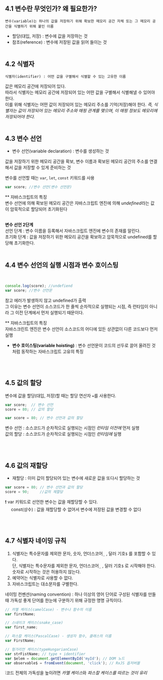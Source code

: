 ## 4.1 변수란 무엇인가? 왜 필요한가?
```
변수(variable)는 하나의 값을 저장하기 위해 확보한 메모리 공간 자체 또는 그 메모리 공간을 식별하기 위해 붙인 이름
```

- 할당(대입, 저장) : 변수에 값을 저장하는 것
- 참조(reference) : 변수에 저장된 값을 읽어 들이는 것
<br><br>

## 4.2 식별자

```
식별자(identifier) : 어떤 값을 구별해서 식별할 수 있는 고유한 이름
```
  

값은 메모리 공간에 저장되어 있다.  
따라서 식별자는 메모리 공간에 저장되어 있는 어떤 값을 구별해서 식별해낼 수 있어야 한다.  
이를 위해 식별자는 어떤 값이 저장되어 있는 메모리 주소를 기억(저장)해야 한다.
*즉, 식별자는 값이 저장되어 있는 메모리 주소와 매핑 관계를 맺으며, 이 매핑 정보도 메모리에 저장되어야 한다.*
<br>
<br>

## 4.3 변수 선언
- 변수 선언(variable declaration) : 변수를 생성하는 것

값을 저장하기 위한 메모리 공간을 확보, 변수 이름과 확보된 메모리 공간의 주소를 연결해서 값을 저장할 수 있게 준비하는 것

변수를 선언할 때는 `var`, `let`, `const` 키워드를 사용

```javascript
var score; //변수 선언(변수 선언문)
```

** 자바스크립트의 특징 <br>
변수 선언에 의해 확보된 메모리 공간은 자바스크립트 엔진에 의해 *undefined*라는 값이 암묵적으로 할당되어 초기화된다
<br><br>

**변수 선언 2단계**   
  선언 단계 : 변수 이름을 등록해서 자바스크립트 엔진에 변수의 존재를 알린다.  
  초기화 단계 : 값을 저장하기 위한 메모리 공간을 확보하고 암묵적으로 undefined를 할당해 초기화한다.
<br><br>

## 4.4 변수 선언의 실행 시점과 변수 호이스팅
<br>


```javascript
console.log(score); //undefiend
var score; //변수 선언문
```

참고 에러가 발생하지 않고 undefined가 출력  
그 이유는 변수 선언이 소스코드가 한 줄씩 순차적으로 실행되는 시점, 즉 런타임이 아니라 그 이전 단계에서 먼저 실행되기 때문이다.

** 자바스크립트의 특징  
자바스크린트 엔진은 변수 선언이 소스코드의 어디에 있든 상관없이 다른 코드보다 먼저 실행  

- **변수 호이스팅(variable hoisting)** : 변수 선언문이 코드의 선두로 끌어 올려진 것처럼 동작하는 자바스크립트 고유의 특징

<br><br>

## 4.5 값의 할당

변수에 값을 할당(대입, 저장)할 때는 할당 연산자 `=`를 사용한다.

```javascript
var score;  // 변수 선언
score = 80; // 값의 할당
```
```javascript
var score = 80; // 변수 선언과 값의 할당
```

변수 선언 : 소스코드가 순차적으로 실행되는 시점인 *런타임 이전에* 먼저 실행  
값의 할당 : 소스코드가 순차적으로 실행되는 시점인 *런타임에* 실행

<br><br>

## 4.6 값의 재할당

- 재할당 : 이미 값이 할당되어 있는 변수에 새로운 값을 또다시 할당하는 것

```javascript
var score = 80; // 변수 선언과 값의 할당
score = 90;     //값의 재할당
```

❗️ var 키워드로 선언한 변수는 값을 재할당할 수 있다.  
&nbsp;&nbsp;&nbsp;&nbsp;&nbsp;const(상수) : 값을 재할당할 수 없어서 변수에 저장된 값을 변경할 수 없다  

<br><br>

## 4.7 식별자 네이밍 규칙
1. 식별자는 특수문자를 제외한 문자, 숫자, 언더스코어`_` , 달러 기호`$` 를 포함할 수 있다.  
   단, 식별자는 특수문자를 제외한 문자, 언더스코어`_` , 달러 기호`$` 로 시작해야 한다. 숫자로 시작하는 것은 허용하지 않는다.
2. 예약어는 식별자로 사용할 수 없다.
3. 자바스크립트는 대소문자를 구별한다.

네이밍 컨벤션(naming convention) : 하나 이상의 영어 단어로 구성된 식별자를 만들 때 가독성 좋게 단어를 한눈에 구분하기 위해 규정한 명명 규칙이다.

```javascript
// 카멜 케이스(camelCase) - 변수나 함수의 이름
var firstName;

// 스네이크 케이스(snake_case)
var first_name;

// 파스칼 케이스(PascalCase) - 생성자 함수, 클래스의 이름
var FirstName;

// 헝가리언 케이스(typeHungarianCase)
var strFistName; // type + identifier
var $elem = document.getElementById('myId'); // DOM 노드
var observable$ = fromEvent(document, 'click'); // RxJS 옵저버블
```

❕코드 전체의 가독성을 높이려면 *카멜 케이스*와 *파스칼 케이스를 따르는 것이 유리*

<br><br>